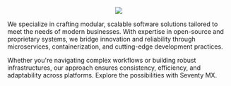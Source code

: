 <p align="center">
  <img src="https://github.com/seventymx/.github/blob/main/profile/rocky_balboa.gif">
</p>

We specialize in crafting modular, scalable software solutions tailored to meet the needs of modern businesses. With expertise in open-source and proprietary systems, we bridge innovation and reliability through microservices, containerization, and cutting-edge development practices.

Whether you're navigating complex workflows or building robust infrastructures, our approach ensures consistency, efficiency, and adaptability across platforms. Explore the possibilities with Seventy MX.
